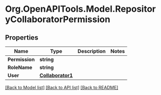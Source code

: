 # Org.OpenAPITools.Model.RepositoryCollaboratorPermission

## Properties

Name | Type | Description | Notes
------------ | ------------- | ------------- | -------------
**Permission** | **string** |  | 
**RoleName** | **string** |  | 
**User** | [**Collaborator1**](Collaborator1.md) |  | 

[[Back to Model list]](../README.md#documentation-for-models) [[Back to API list]](../README.md#documentation-for-api-endpoints) [[Back to README]](../README.md)

